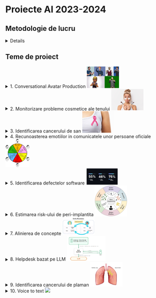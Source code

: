 
# Proiecte AI 2023-2024

## Metodologie de lucru

<details>

- Proiectele se pot realiza in echipa de maxim 4 persoane
- O echipa poate lucra la o singura tema de proiect. Un proiect poate fi ales de maxim 5 echipe, dar fiecare echipa va lucra independent.
- Echipele si temele vor fi comunicate cadrelor didactice care coordoneaza activitatea de laborator pana cel tarziu in **17aprilie 2025**.
- Proiectele se vor incarca in acest [git](https://classroom.github.com/a/Qzm42lMB). Fiecare proiect trebuie sa contina:
    - codul si explicatiile aferente (de ex. un notebook in care celulele de cod sa alterneze cu cele de explicatii) - organizate cat mai frumos 
    - un folder cu datele folosite 
    - o pagina de garda (readme) care sa contina informatii despre: echipa care a lucrat la proiect, problema abordata si un desen/schema care sa sugereze cat mai bine solutia propusa
    - cel putin cate 2 pull-request-uri (unul pentru fiecare etapa de predare) din partea fiecarui membru al echipei
- In saptamana 11 (12-16 mai) se vor prezenta, in cadrul orelor de laborator primele 2 etape (Definirea problemei si analiza datelor de intrare) si de vor incarca pe git materialele aferente
- In saptamana 13 (26 - 30 mai)  se vor prezenta, in cadrul orelor de laborator, ultimele 2 etape (Dezvoltarea modelului si Imbunatatiri) si se vor incarca pe git materialele aferente
- In saptamana 14 (2-6 iunie) se vor incarca pe git filmulete scurte de prezentare a proiectelor realizate (doar de catre echipele care au obtinut cel putin 300p pana acum).
- Evaluare:
    - definirea problemei si analiza datelor de intrare - 200p
    - dezvoltarea unui model de AI si evaluarea performantei - 300p
    - imbunatatiri - 300p
    - teaser de prezentare a solutiei dezvoltate - 200p
        - ce problema rezolva proiectul (inputs, outputs)
        - ce tip de AI s-a folosit
        - ce performanta s-a obtinut
        - care sunt [SGD](https://unstats.un.org/wiki/display/SDGeHandbook/Home)-urile impactate de un astfel de proiect (motivati alegerea unuia sau mai multor obiective)
</details>

## Teme de proiect


<details>
    <summary> 1. Conversational Avatar Production 
    <img src="projects\avatar.webp" width="100">
    </summary>

### Conversational Avatar Production

#### Scop
Dezvoltarea unui sistem conversațional, care răspunde la întrebări textuale în mod vocal prin intermediul unui avatar. De ex.:
- UBB-bot care răspunde la întrebări despre UBB si are ca avatar imaginea lui Janos Bolyai
- Turing-bot care răspunde la întrebări despre AI si are ca avatar imaginea lui Alan Turing

#### Ideea de baza
În lumea digitală, interacțiunea cu avatare animate devine din ce în ce mai importantă, fie că vorbim despre asistenți virtuali, personaje din jocuri, educație interactivă sau prezentatori AI pentru conținut video generat automat. Totuși, crearea animațiilor realiste pentru vorbire și expresii faciale implică, de obicei, procese complexe și costisitoare, necesitând resurse considerabile. 
Folosind tehnici de Machine Learning, acest proces poate fi automatizat, permițând avatarelor să reproducă mișcările buzelor și expresiile faciale în timp real, pe baza unui input audio sau text. O astfel de tehnologie ar putea fi utilizată în crearea de consilieri virtuali  pentru procedura de admitere pentru cursuri online, ghidurilor interactive pentru muzee sau aplicații turistice, asistenților personalizați pentru servicii bancare și customer support, dar și în industria filmelor și jocurilor pentru generarea rapidă de personaje animate. Scopul este de a dezvolta și antrena un model AI capabil să genereze animații fluide și naturale, transformând interacțiunile virtuale într-o experiență mai autentică și captivantă. 

#### TODOlist
Pentru dezvoltarea unui asemena sistem complex nu exista o serie de pași prestabilită, dar este importanta respectarea cerinței principale. Un user adresează întrebări (prin mesaje vocale) sau discută prin intermediul prompt-urilor textuale și sistemul răspunde, prin intermediul unui avatar, atat prin mesaje scrise, cat si prin mesaje vocale. 

#### Bibliografie

În funcție de soluția elaborată, câteva cerințe parțiale ar fi utilizarea corectă a următoarelor:
- Large Language Model (LLM) – Pentru procesul de comunicare se poate folosi un LLM. Acesta poate genera răspunsuri textuale la întrebările utilizatorului 
[link](https://huggingface.co/docs/transformers/llm_tutorial)
[link](https://github.com/vllm-project/vllm)
[link](https://github.com/abetlen/llama-cpp-python)
[link](https://github.com/huggingface/text-generation-inference)
[link](https://github.com/guidance-ai/guidance)
[link](https://huggingface.co/mistralai/Mistral-7B-v0.1)  

- Text-to-Speech Model - pornind de la răspunsul textual oferit de LLM, acest “modul” din sistem, generează răspunsul vocal.
[link](https://github.com/ming024/FastSpeech2)
[link](https://github.com/CorentinJ/Real-Time-Voice-Cloning)
[link](https://github.com/DrewThomasson/VoxNovel)
[link](https://github.com/jasonppy/VoiceCraft)
[link](https://github.com/coqui-ai/TTS)
[link](https://huggingface.co/coqui/XTTS-v2)
[link](https://github.com/snakers4/silero-models) 
[link](https://github.com/daniilrobnikov/vits2)

- Alegerea unui Avatar – Acest pas nu necesita neaparat AI, se poate alege o imagine cu o persoana sau un personaj. Alternativ se poate genera un avator unic apeland la serviciile unui model bazat pe Stable Diffusion (inclusive ChatGPT sau DALL-E)
[link](https://github.com/kdjayakody/Fooocus-AI-Image-Generator)
[link](https://huggingface.co/learn/diffusion-course/unit0/1)
[link](https://openai.com/index/dall-e-2/)
[link](https://openai.com/index/dall-e-3/)

- Generarea video-ului în care avatarul răspunde – Pornind de la o imagine cu avatorul si text-ul \ audio-ul cu răspunsul se generază video-ul în care avatarul din imagine răspunde
[link](https://github.com/OpenTalker/SadTalker)
[link](https://github.com/Rudrabha/Wav2Lip)
[link](https://github.com/EvelynFan/FaceFormer)
[link](https://github.com/hzwer/ECCV2022-RIFE)

</details>


<details>
    <summary> 2. Monitorizare probleme cosmetice ale tenului 
        <img src="projects\skinPb.jpg" width="100"> 
    </summary>

### Monitorizare probleme cosmetice ale tenului (riduri, puncte negre, acnee, etc.)

#### Scop

Dezvoltarea unui sistem inteligent care sa permita identificarea problemelor cosmetice ale tenului (riduri, puncte negre, acnee, etc.) si sa ofere recomandari pentru ingrijirea pielii.


#### Ideea de baza

Ridurile faciale sunt indicatori majori pentru estimarea vârstei umane și identificarea emoțiilor umane. Numeroși cercetători au propus metode de segmentare a ridurilor faciale, iar companiile de cosmetice continuă să lanseze diverse tipuri de tratamente pentru riduri. Segmentarea ridurilor faciale este un domeniu important de cercetare pentru prevenirea îmbătrânirii faciale. 

Acneea este o boală a pielii cauzată în principal de bacterii, foliculii de păr expuși la grasimi și celulele moarte ale pielii. Acestea declanșează uneori puncte albe, puncte negre sau coșuri, de obicei pe fata, gât, brațe și spatele umerilor. Acneea la adolescenți este cea mai severă, deși afectează persoane de orice vârstă. Medicii pot detecta cu ușurință acneea prin examinarea pielii pacientului, dar detectarea automată a acneei nu este ușoară pentru că aceasta poate fi confundată cu alte tipuri de leziuni ale pielii.

Pornind de la o poza a fetei pe care o clienta/un client si-o realizeaza, sa se identifice problemele cosmetice ale tenului si sa se ofere recomandari pentru ingrijirea pielii. Algoritmii de AI pot fi folosiți pentru a segmenta ridurile/acneea/punctele negre faciale din imagini, pentru a le cuantifica și pentru a oferi recomandări pentru îngrijirea pielii. 

#### TODOlist

1. Definirea problemei 
    - ce se da si ce se cere?
    - de ce e nevoie de AI pentru a rezolva problema?
2. Analiza datelor de intrare
    - ce tip de date avem?
    - cate date avem?
    - ce distributie au datele?
3. Dezvoltarea unei mini-aplicatii software care
    - sa primeasca datele de intrare (in formatul corespunzator)
    - sa ofere rezultatul (in formatul corespunzator) - hard-coded
    - sa fie pregatita pentru a integra modelul de AI
3. Dezvoltarea unui model de AI si evaluarea performantei
    - ce arhitectura are modelul de AI?
    - ce setup (parametrii si hiper-parametrii) se folosesc pentru antrenarea si validarea modelului de AI?
    - ce metrici de performanta se monitorizeaza?
4. Propuneri de imbunatatiri


#### Data
- SkinMate [link](https://github.com/C23-PR556-SkinMate/skinmate-machine-learning)
- set de date [link](https://drive.google.com/drive/folders/10LA7gA1aUot8V-JTfv9zYlpKCbLj4UXg)
- Tschandl, P., Rosendahl, C., & Kittler, H. (2018). The HAM10000 dataset, a large collection of multi-source dermatoscopic images of common pigmented skin lesions. Scientific data, 5(1), 1-9. [link](https://www.fc.up.pt/addi/ph2%20database.html) 

#### Bibliografie

- Aboulmira, A., Lachgar, M., Hrimech, H., Camara, A., Elbahja, C., Elmansouri, A., & Hassini, Y. (2024). SkinHealthMate app: An AI-powered digital platform for skin disease diagnosis. Systems and Soft Computing, 6, 200166. [link](https://www.sciencedirect.com/science/article/pii/S2772941924000954#bib0026)

- Kim, S., Yoon, H., Lee, J., & Yoo, S. (2023). Facial wrinkle segmentation using weighted deep supervision and semi-automatic labeling. Artificial Intelligence in Medicine, 145, 102679. [link](https://www.sciencedirect.com/science/article/pii/S0933365723001938)

- Liu, Z., Qi, Q., Wang, S., & Zhai, G. (2024). A novel approach to the detection of facial wrinkles: Database, detection algorithm, and evaluation metrics. Computers in Biology and Medicine, 174, 108431. [link](https://www.sciencedirect.com/science/article/pii/S0010482524005158?ref=pdf_download&fr=RR-2&rr=90f4ac833a5dc9e5#sec1)

- Kim, S., Yoon, H., & Lee, J. (2024). Semi-Supervised Facial Acne Segmentation Using Bidirectional Copy–Paste. Diagnostics, 14(10), 1040. [link](https://www.mdpi.com/2075-4418/14/10/1040#B30-diagnostics-14-01040)

- Kim, S., Lee, C., Jung, G., Yoon, H., Lee, J., & Yoo, S. (2023, June). Facial acne segmentation based on deep learning with center point loss. In 2023 IEEE 36th International Symposium on Computer-Based Medical Systems (CBMS) (pp. 678-683). IEEE. [link](https://ieeexplore.ieee.org/abstract/document/10178708)

</details>



<details>
    <summary> 3. Identificarea cancerului de san  
        <img src="projects\breastCancer.jpeg" width="100">
    </summary>

### Identificarea cancerului de san

#### Scop
Dezvoltarea unui sistem inteligent care să ajute medicii în diagnosticarea timpurie a cancerului de san.

#### Ideea de baza
Detectarea cancerului de sân în mamografii este o problemă critică în imagistica medicală și diagnostic. Interpretarea mamografiilor este provocatoare din cauza variațiilor în densitatea țesuturilor, a structurilor suprapuse și a diferențelor subtile dintre tumorile benigne și maligne. 
Această problemă trebuie rezolvată folosind un algoritm inteligent, deoarece examinarea manuală tradițională de către radiologi este consumatoare de timp și predispusă la erori umane. 

Plecand de la seturile de date cu mamografii, se vor folosii modele de AI bazate pe arhitecturi de tip Transformer pentru a identifica tumori maligne si benigne in imagini. Modelele folosite pot fi pre-antrenate pe alte seturi de date si fine-tunate pe setul de date cu mamografii.

#### TODOlist

1. Definirea problemei 
    - ce se da si ce se cere?
    - de ce e nevoie de AI pentru a rezolva problema?
2. Analiza datelor de intrare
    - ce tip de date avem?
    - cate date avem?
    - ce distributie au datele?
3. Dezvoltarea unei mini-aplicatii software care
    - sa primeasca datele de intrare (in formatul corespunzator)
    - sa ofere rezultatul (in formatul corespunzator) - hard-coded
    - sa fie pregatita pentru a integra modelul de AI
3. Dezvoltarea unui model de AI si evaluarea performantei
    - ce arhitectura are modelul de AI?
    - ce setup (parametrii si hiper-parametrii) se folosesc pentru antrenarea si validarea modelului de AI?
    - ce metrici de performanta se monitorizeaza?
4. Propuneri de imbunatatiri


#### Data
- MIAS [link](http://peipa.essex.ac.uk/info/mias.html)
- DDSM [link](http://www.eng.usf.edu/cvprg/Mammography/Database.html) or [link](https://www.cancerimagingarchive.net/collection/cbis-ddsm/)
- INbreast  [link](https://www.kaggle.com/datasets/tommyngx/inbreast2012)
- DBT - [link](https://www.cancerimagingarchive.net/collection/breast-cancer-screening-dbt/)

#### Bibliografie

- Vit
    - Dosovitskiy, A. (2020). An image is worth 16x16 words: Transformers for image recognition at scale. arXiv preprint arXiv:2010.11929.
    [link](https://arxiv.org/pdf/2010.11929)
    - Code [link](https://github.com/google-research/vision_transformer) or HuggingFace models [link](https://huggingface.co/docs/transformers/en/model_doc/vit)

- CrossViT 
    - Chen, C. F. R., Fan, Q., & Panda, R. (2021). Crossvit: Cross-attention multi-scale vision transformer for image classification. In Proceedings of the IEEE/CVF international conference on computer vision (pp. 357-366). [link](https://openaccess.thecvf.com/content/ICCV2021/papers/Chen_CrossViT_Cross-Attention_Multi-Scale_Vision_Transformer_for_Image_Classification_ICCV_2021_paper.pdf)
    - Code [link](https://github.com/IBM/CrossViT)

- DeiT
    - Touvron, H., Cord, M., Douze, M., Massa, F., Sablayrolles, A., & Jégou, H. (2020). Training data-efficient image transformers & distillation through attention. arXiv 2020. arXiv preprint arXiv:2012.12877, 2(3). \href{https://arxiv.org/abs/2012.12877v2}{link}
    - Code [link](https://github.com/facebookresearch/deit/tree/2aefd8fc8634d099c1495ce9dba2b6c6a921d611)

- MammoViT
    - Al Mansour, A. G., Alshomrani, F., Alfahaid, A., & Almutairi, A. T. (2025). MammoViT: A Custom Vision Transformer Architecture for Accurate BIRADS Classification in Mammogram Analysis. Diagnostics, 15(3), 285 [link](https://www.mdpi.com/2075-4418/15/3/285)

- Gutierrez-Cardenas, J. (2024). Breast Cancer Classification Through Transfer Learning with Vision Transformer, PCA, and Machine Learning Models. International Journal of Advanced Computer Science & Applications, 15(4). [link](https://www.proquest.com/docview/3060148581?fromopenview=true&pq-origsite=gscholar&sourcetype=Scholarly%20Journals)

</details>




<details>
    <summary> 4. Recunoasterea emotiilor in comunicatele unor persoane oficiale <img src="projects\Emotions.jpg" width="75"> </summary>

### Recunoasterea emotiilor in comunicatele unor persoane oficiale

### Scop

Dezvoltarea unui sistem inteligent care sa permita identificarea emotiilor din comunicatele unor persoane oficiale pe baza textului scris asociat comunicatului, mesajului vocal asociat comunicatului sau a mimicii celui care trasnmite comunicatul.

#### Ideea de baza
Se are in vedere dezvoltarea unui sistem cu 3 componente:
- o componenta care analizeaza emotiile in textul scris
- o componenta care analizeaza emotiile in mesajul vocal
- o componenta care analizeaza emotiiile in mimica persoanei care transmite comunicatul.

La final, se vor fuziona output-urile celor 3 componente. 

#### TODOlist

1. Definirea problemei 
    - ce se da si ce se cere?
    - de ce e nevoie de AI pentru a rezolva problema?
2. Analiza datelor de intrare
    - ce tip de date avem?
    - cate date avem?
    - ce distributie au datele?
3. Dezvoltarea unei mini-aplicatii software care
    - sa primeasca datele de intrare (in formatul corespunzator)
    - sa ofere rezultatul (in formatul corespunzator) - hard-coded
    - sa fie pregatita pentru a integra modelul de AI
3. Dezvoltarea unui model de AI si evaluarea performantei
    - ce arhitectura are modelul de AI?
    - ce setup (parametrii si hiper-parametrii) se folosesc pentru antrenarea si validarea modelului de AI?
    - ce metrici de performanta se monitorizeaza?
4. Propuneri de imbunatatiri

#### Data

- MELD dataset [link](https://affective-meld.github.io/)
- Emory [link](https://github.com/emorynlp/character-mining)
- FER [link](https://www.kaggle.com/c/challenges-in-representation-learning-facial-expression-recognition-challenge/data)
- AffWild [link](https://ibug.doc.ic.ac.uk/resources/aff-wild2/)


#### Bibliografie

- Curti, F., & Kazinnik, S. (2023). Let's face it: Quantifying the impact of nonverbal communication in FOMC press conferences. Journal of Monetary Economics, 139, 110-126. [link](https://www.sciencedirect.com/science/article/pii/S0304393223000740?casa_token=1glEZKEF3SsAAAAA:1N9OYe0N-WknNuD2jI9EZhvQ6abxYswddZYPgZ1_udhzWjIt8peIkZLDlM9sHAiR6s7yL4oIcQ)

- Some models for emotion recognition in texts [model1](https://huggingface.co/michellejieli/emotion_text_classifier) [model2](https://huggingface.co/mrm8488/t5-base-finetuned-emotion)

- Some models for emotion recognition in speech [model1](https://huggingface.co/r-f/wav2vec-english-speech-emotion-recognition)

- Some models for emotion recognition in faces [model1](https://huggingface.co/ElenaRyumina/face_emotion_recognition) [model2](https://huggingface.co/trpakov/vit-face-expression)

</details>






<details>
    <summary> 5. Identificarea defectelor software <img src="projects\code.jpg" width="100"> </summary>

### Identificarea defectelor software

#### Scop

Instrumentele AI îmbunătățesc productivitatea, dar degradează calitatea codului. 
Ultima analiză a [GitClear](https://www.gitclear.com/coding_on_copilot_data_shows_ais_downward_pressure_on_code_quality?utm_source=substack&utm_medium=email) asupra a 211 milioane de linii de cod a constatat că asistenții AI (cum ar fi Copilot) pot spori productivitatea, dar înrăutățesc calitatea codului. Aceasta arată un compromis clar: producem mai mult cod, dar bazele noastre de cod au mult mai multe duplicate și mai puține refactorizări.

#### Ideea de baza

Se va considera o baza de date cu mai multe proiecte software. Se va dezvolta un model de AI bazat pe LLM care sa identifice defectele software in codul sursa pe baza codului sursa si al metricilor de complexitate. 

Posibile versiuni de input pentru LLM (prin intermediul prompt-ului): 
- doar codul sursa al clasei curente, 
- codul sursa al clasei curente si codul sursa al claselor "parinte", 
- codul sursa al clasei curente si codul sursa al claselor "parinte", precum si metrici de complexitate asociate codului sursa (metrici precum complexitatea ciclomatica [link](https://d1wqtxts1xzle7.cloudfront.net/48213691/tse.1976.23383720160821-12832-sniirk-libre.pdf?1471767990=&response-content-disposition=inline%3B+filename%3DA_Complexity_Measure.pdf&Expires=1743369021&Signature=FrLxyskf0pTFRiM~Q30qykafb4a-m071sO87klcxqXqJBcRJGOYOZ5CY94KFjsADNciMoVd4CNwPVHiVkgcACxxV-V~Bod8D8eI1gP7q8sHR0a5qhrIhpfePgf54kCvxGbTP-dFu9YItw~E2FXb~PQRIfzL9BmczizOXSASL1To9qFYCVhJv9MT-CoTABaSPQ8T4-9ZFVzdPwgXFX3e3oRYjotU3EWC6HkdWUG0gRvmMqONAyLWrxY8xFU4m7PkVnmAasyN7G9L38-DBsF8AUJT6CpjFfvAaAigK0iv8TkFYzyfbR5pu97LLH5w622qHtRc9tuo~3Qu2J9SPO0JGSA__&Key-Pair-Id=APKAJLOHF5GGSLRBV4ZA), 
complexitatea cognitiva [link](https://www.researchgate.net/publication/313803215_Automated_tool_for_the_calculation_of_cognitive_complexity_of_a_software), Weighted methods per Class [link](https://www.researchgate.net/publication/313803215_Automated_tool_for_the_calculation_of_cognitive_complexity_of_a_software), Lack of Cohesion in Methods [link](https://www.researchgate.net/publication/313803215_Automated_tool_for_the_calculation_of_cognitive_complexity_of_a_software), Depth of inheritance tree [link](https://www.researchgate.net/publication/313803215_Automated_tool_for_the_calculation_of_cognitive_complexity_of_a_software), Halstead’s Metrics [link](https://books.google.ro/books/about/Elements_of_Software_Science.html?id=zPcmAAAAMAAJ&redir_esc=y), 
Size metrics - Lines of Code [link](https://www.researchgate.net/publication/328646564_On_the_correlation_between_testing_effort_and_software_complexity_metrics)) 


Output asteptat: defectele software identificate in codul sursa (daca clasa contine sau nu contine bug-uri, ce fel de bug contine)

#### TODOlist

1. Definirea problemei 
    - ce se da si ce se cere?
    - de ce e nevoie de AI pentru a rezolva problema?
2. Analiza datelor de intrare
    - ce tip de date avem?
    - cate date avem?
    - ce distributie au datele?
3. Dezvoltarea unei mini-aplicatii software care
    - sa primeasca datele de intrare (in formatul corespunzator)
    - sa ofere rezultatul (in formatul corespunzator) - hard-coded
    - sa fie pregatita pentru a integra modelul de AI
3. Dezvoltarea unui model de AI si evaluarea performantei
    - ce arhitectura are modelul de AI?
    - ce setup (parametrii si hiper-parametrii) se folosesc pentru antrenarea si validarea modelului de AI?
    - ce metrici de performanta se monitorizeaza?
4. Propuneri de imbunatatiri

#### Data
- Data [link](https://www.inf.szte.hu/~ferenc/pdf/FTL18-PROMISE-A%20public%20unified%20bug%20dataset%20for%20Java.pdf)


#### Bibliografie

- List of research papers focused on Large Language Models [link](https://github.com/PurCL/CodeLLMPaper/tree/main)

- Simões, I. R. D. S., & Venson, E. (2024, November). Evaluating Source Code Quality with Large Language Models: a comparative study. In Proceedings of the XXIII Brazilian Symposium on Software Quality (pp. 103-113).
[link](https://www.researchgate.net/publication/383119379_Evaluating_Source_Code_Quality_with_Large_Languagem_Models_a_comparative_study)

- Wadhwa, N., Pradhan, J., Sonwane, A., Sahu, S. P., Natarajan, N., Kanade, A., ... & Rajamani, S. (2024). Core: Resolving code quality issues using llms. Proceedings of the ACM on Software Engineering, 1(FSE), 789-811 [link](https://dl.acm.org/doi/pdf/10.1145/3643762)

- Jelodar, H., Meymani, M., & Razavi-Far, R. (2025). Large Language Models (LLMs) for Source Code Analysis: applications, models and datasets. arXiv preprint arXiv:2503.17502 [link](https://www.researchgate.net/publication/390143194_Large_Language_Models_LLMs_for_Source_Code_Analysis_applications_models_and_datasets)

- Fang, C., Miao, N., Srivastav, S., Liu, J., Zhang, R., Fang, R., ... & Homayoun, H. (2024). Large language models for code analysis: Do {LLMs} really do their job?. In 33rd USENIX Security Symposium (USENIX Security 24) (pp. 829-846) [link](https://www.usenix.org/system/files/sec24fall-prepub-2205-fang.pdf)

- Backström, O., & Kihlert, A. (2023). Code Quality and Large Language Models in Computer Science Education: Enhancing student-written code through ChatGPT [link](https://www.diva-portal.org/smash/get/diva2:1779791/FULLTEXT01.pdf)

</details>

<details>
    <summary> 6. Estimarea risk-ului de peri-implantita  
    <img src="projects\stoma.png" width="100"> </summary>

### Estimarea risk-ului de peri-implantita

#### Scop
Modele AI pentru evaluarea riscului de aparitie  a periimplantitei  [link](2024-2025\Projects\Implant planning-articole.pptx)

#### Ideea de baza
Dandu-se o colectie de documente text (articles, case reports, reviews, etc.), se inspecteaza colectia si se cauta factorii care au determinat esecul tratamentului implantar. In functie de anumite criterii (frecventa = in cate articole apare acel factor, intensitate = daca s-a cuantificat cumva influenta acelui factor) se da un scor de risc fiecarui factor. Se creaza 1 chestionar cu acest sistem de scoring care se va valida clinic.
- algoritmi AI de identificare a factorilor asociati cu dezvolatrea periimplantitei  
- acordarea unui scor de risc in functie de datele gasite in literatura 
- dezvoltaea unui algoritm de calcul a riscului 
- validarea algoritmului dezvolatat  pe cazuri clinice 

#### TODOlist

1. Definirea problemei 
    - ce se da si ce se cere?
    - de ce e nevoie de AI pentru a rezolva problema?
2. Analiza datelor de intrare
    - ce tip de date avem?
    - cate date avem?
    - ce distributie au datele?
3. Dezvoltarea unei mini-aplicatii software care
    - sa primeasca datele de intrare (in formatul corespunzator)
    - sa ofere rezultatul (in formatul corespunzator) - hard-coded
    - sa fie pregatita pentru a integra modelul de AI
3. Dezvoltarea unui model de AI si evaluarea performantei
    - ce arhitectura are modelul de AI?
    - ce setup (parametrii si hiper-parametrii) se folosesc pentru antrenarea si validarea modelului de AI?
    - ce metrici de performanta se monitorizeaza?
4. Propuneri de imbunatatiri

#### Data
- Date din literatura - 3 baze de date PubMed, Embase , Google scholar - model de cautare si identificare a esecului implantar 
- cateva exemple cu documente [link](2024-2025\Projects\Articole implat failure.zip)

</details>

<details>
    <summary> 7. Alinierea de concepte 
    <img src="projects\entity-resolution.webp" width="100">
    </summary>

### Alinierea de concepte

#### Scop
Alinierea conceptelor constă în a găsi descrieri diferite ale acestora care se referă la aceeași entitate din lumea reală în diferite surse de date (de exemplu, fișiere de date, cărți, site-uri web și baze de date). Aceasta este o problemă esențială în gestionarea datelor, deoarece permite consolidarea informațiilor dispersate și eliminarea redundanțelor. Prin utilizarea tehnicilor avansate de învățare automată și algoritmi de potrivire, alinierea conceptelor poate îmbunătăți semnificativ calitatea și acuratețea datelor, facilitând astfel analize mai precise și decizii mai informate. În plus, această tehnologie este crucială pentru integrarea datelor în proiecte mari, cum ar fi cele din domeniul sănătății, finanțelor și comerțului electronic, unde datele provin din numeroase surse și trebuie corelate corect pentru a oferi o imagine completă și coerentă.

#### Ideea de baza
Se consideră 2 baze de date care conțin informații despre produse (de exemplu, preț, descriere, imagine) de la 2 furnizori diferiți. Scopul este de a identifica produsele care sunt aceleași în cele 2 baze de date, dar sunt descrise diferit. Se va dezvolta un model de AI care să identifice produsele care sunt aceleași, dar sunt descrise diferit în cele 2 baze de date. Se pot investiga mai multe reprezentări ale descrierilor produselor:
- concatenarea atributelor produsului (de exemplu, nume, preț, descriere) si asocierea unui embedding (folosind un model de AI pre-antrenat pe text), urmat de un pas de clasificare binara (produse aliniate sau diferite)
- asocierea unui embedding pentru fiecare atribut si concatenarea acestora, urmat de un pas de clasificare binara (produse aliniate sau diferite)
- interogarea unui LLM daca cele 2 descrieri sunt despre acelasi produs

#### TODOlist
1. Definirea problemei 
    - ce se da si ce se cere?
    - de ce e nevoie de AI pentru a rezolva problema?
2. Analiza datelor de intrare
    - ce tip de date avem?
    - cate date avem?
    - ce distributie au datele?
3. Dezvoltarea unei mini-aplicatii software care
    - sa primeasca datele de intrare (in formatul corespunzator)
    - sa ofere rezultatul (in formatul corespunzator) - hard-coded
    - sa fie pregatita pentru a integra modelul de AI
3. Dezvoltarea unui model de AI si evaluarea performantei
    - ce arhitectura are modelul de AI?
    - ce setup (parametrii si hiper-parametrii) se folosesc pentru antrenarea si validarea modelului de AI?
    - ce metrici de performanta se monitorizeaza?
4. Propuneri de imbunatatiri

#### Data

- [Abt-Buy](https://paperswithcode.com/dataset/abt-buy)
- [Amazon-Google](https://paperswithcode.com/dataset/amazon-google)

#### Bibliografy

- Christophides, V., Efthymiou, V., Palpanas, T., Papadakis, G., & Stefanidis, K. (2019). End-to-end entity resolution for big data: A survey. arXiv preprint arXiv:1905.06397. [link](https://arxiv.org/pdf/1905.06397)
Barlaug, N., & Gulla, J. A. (2021). Neural networks for entity matching: A survey. ACM Transactions on Knowledge Discovery from Data (TKDD), 15(3), 1-37. [link](https://arxiv.org/pdf/2010.11075)

- Li, Y., Li, J., Suhara, Y., Doan, A., & Tan, W. C. (2020). Deep entity matching with pre-trained language models. arXiv preprint arXiv:2004.00584. [link](https://arxiv.org/pdf/2004.00584) [code](https://github.com/megagonlabs/ditto)

- Peeters, R., Steiner, A., & Bizer, C. (2023). Entity matching using large language models. arXiv preprint arXiv:2310.11244. [link](https://arxiv.org/pdf/2310.11244v4) [code](https://github.com/wbsg-uni-mannheim/matchgpt)


</details>


<details>
    <summary> 8. Helpdesk bazat pe LLM 
<img src="projects/RAG.png" width="120"> </summary>

### Sistem automat pentru helpdesk bazat pe LLM

#### Scop
Dezvoltarea unui sistem inteligent care să poată să răspundă la întrebări folosind un LLM și o colecție de documente.

#### Ideea de baza

Dezvoltarea unui sistem de tip Retrieval-Augmented Generation (RAG) care să poată să răspundă la întrebări folosind un LLM și o colecție de documente. Sistemul va folosi un model de tip RAG pentru a căuta în colecția de documente și a genera răspunsuri la întrebările utilizatorilor. De obicei, un sistem RAG cauta in colectia de doucmente, pe baza unei interogari, docuemntele (sau partile de document) cele mai relevante si le concateneaza cu interogarea pentru a genera un raspuns.
Etapele principale sunt:
- indexarea documentelor din colectie (o modalitate de reprezentare cat mai relevanta pt LLM-ul care va cauta in ele)
- cautarea celor mai relevante documente pentru o anumita interogare (querry)
- generarea textului/raspunsului pe baza interogarii si a documentelor gasite, folosind un algoritm inteligent de generare 
- evaluarea raspunsului generat 

Iteratii in explorare:
- Iteratia 1 - folosirea unui set de date public
- Iteratia 2 - folosirea unui set de date privat 

#### TODOlist

1. Definirea problemei 
    - ce se da si ce se cere?
    - de ce e nevoie de AI pentru a rezolva problema?
2. Analiza datelor de intrare
    - ce tip de date avem?
    - cate date avem?
    - ce distributie au datele?
3. Dezvoltarea unei mini-aplicatii software care
    - sa primeasca datele de intrare (in formatul corespunzator)
    - sa ofere rezultatul (in formatul corespunzator) - hard-coded
    - sa fie pregatita pentru a integra modelul de AI
3. Dezvoltarea unui model de AI si evaluarea performantei
    - ce arhitectura are modelul de AI?
    - ce setup (parametrii si hiper-parametrii) se folosesc pentru antrenarea si validarea modelului de AI?
    - ce metrici de performanta se monitorizeaza?
4. Propuneri de imbunatatiri


#### Data

- Public data [link](https://github.com/MoritzLaurer/rag-demo/tree/master)
- Private data - coming soon


#### Bibliografie

- RAG demo [link](https://github.com/MoritzLaurer/rag-demo/tree/master)
- Example of building a RAG with LangChain [link](https://python.langchain.com/docs/tutorials/rag/)
- Lewis, P., Perez, E., Piktus, A., Petroni, F., Karpukhin, V., Goyal, N., ... & Kiela, D. (2020). Retrieval-augmented generation for knowledge-intensive nlp tasks. Advances in neural information processing systems, 33, 9459-9474 [link](https://arxiv.org/pdf/2005.11401)
- Better Customer Support Using Retrieval-Augmented Generation (RAG) at Thomson Reuters [link](https://medium.com/tr-labs-ml-engineering-blog/better-customer-support-using-retrieval-augmented-generation-rag-at-thomson-reuters-4d140a6044c3)
- Survey of different RAG systems [link](https://www.youtube.com/watch?v=mE7IDf2SmJg)
- RAG from scratch [link](https://www.freecodecamp.org/news/mastering-rag-from-scratch/)


</details>

<details>
    <summary> 9. Identificarea cancerului de plaman  
    <img src="projects\lungCancer.jpeg" width="100">
    </summary>

### Identificarea cancerului de plaman

#### Scop
Dezvoltarea unui sistem inteligent care să ajute medicii în diagnosticarea timpurie a cancerului de plămân.

#### Ideea de baza

Deși cancerul pulmonar este recunoscut ca fiind cel mai mortal tip de cancer, un prognostic bun și un tratament eficient depind de detectarea timpurie a acestuia. Povara medicilor poate fi redusa cu ajutorul tehnicilor de AI care sunt esențiale în automatizarea diagnosticului și clasificării bolilor.

De aceea, se dorește dezvoltarea unui sistem inteligent care să ajute medicii în diagnosticarea timpurie a cancerului de plămân. Un astfel de sistem ar putea folosi algoritmi avansați de învățare profundă și rețele neuronale convoluționale pentru a analiza imagini medicale și a identifica semnele precoce ale cancerului pulmonar cu o precizie ridicată1. Acest lucru ar permite medicilor să detecteze cancerul în stadii incipiente, când opțiunile de tratament sunt mai eficiente și șansele de supraviețuire sunt mai mari2.

Implementarea unui astfel de sistem ar putea reduce semnificativ timpul necesar pentru diagnosticare și ar diminua riscul de erori umane1. În plus, ar putea oferi suport în luarea deciziilor clinice, ajutând medicii să aleagă cele mai potrivite tratamente pentru fiecare pacient în parte, pe baza caracteristicilor specifice ale tumorii și ale pacientului. Astfel, dezvoltarea unui sistem inteligent pentru diagnosticarea timpurie a cancerului de plămân nu doar că ar ușura munca medicilor, dar ar putea salva numeroase vieți prin îmbunătățirea ratei de detectare precoce și a eficienței tratamentelor.


#### TODOlist

1. Definirea problemei 
    - ce se da si ce se cere?
    - de ce e nevoie de AI pentru a rezolva problema?
2. Analiza datelor de intrare
    - ce tip de date avem?
    - cate date avem?
    - ce distributie au datele?
3. Dezvoltarea unei mini-aplicatii software care
    - sa primeasca datele de intrare (in formatul corespunzator)
    - sa ofere rezultatul (in formatul corespunzator) - hard-coded
    - sa fie pregatita pentru a integra modelul de AI
3. Dezvoltarea unui model de AI si evaluarea performantei
    - ce arhitectura are modelul de AI?
    - ce setup (parametrii si hiper-parametrii) se folosesc pentru antrenarea si validarea modelului de AI?
    - ce metrici de performanta se monitorizeaza?
4. Propuneri de imbunatatiri


#### Data

- Chest CT-scane images [link](https://www.kaggle.com/datasets/mohamedhanyyy/chest-ctscan-images/data)
- Lung Image Database Consortium image collection (LIDC-IDRI) [link](https://www.cancerimagingarchive.net/collection/lidc-idri/)

#### Bibliografie

- Liu, J. A., Yang, I. Y., & Tsai, E. B. (2022). Artificial intelligence (AI) for lung nodules, from the AJR special series on AI applications. American Journal of Roentgenology, 219(5), 703-712. [link](https://ajronline.org/doi/10.2214/AJR.22.27487) 

- Gu, Y., Chi, J., Liu, J., Yang, L., Zhang, B., Yu, D., ... & Lu, X. (2021). A survey of computer-aided diagnosis of lung nodules from CT scans using deep learning. Computers in biology and medicine, 137, 104806. [link](https://www.sciencedirect.com/science/article/pii/S0010482521006004?casa_token=qhi8cSHcd5UAAAAA:iUwm4l441GNq0Ph2QQ8gW5tConmiyHUtm6ynRLEi1b7Io2HdL6qI0hSggNQPfHWn16XeO4FDNQ#sec4)

- Javed, R., Abbas, T., Khan, A. H., Daud, A., Bukhari, A., & Alharbey, R. (2024). Deep learning for lungs cancer detection: a review. Artificial Intelligence Review, 57(8), 197. [link](https://link.springer.com/article/10.1007/s10462-024-10807-1)

- Shatnawi, M. Q., Abuein, Q., & Al-Quraan, R. (2025). Deep learning-based approach to diagnose lung cancer using CT-scan images. Intelligence-Based Medicine, 11, 100188. [link](https://www.sciencedirect.com/science/article/pii/S2666521224000553#bib41)

- Hiraman, A., Viriri, S., & Gwetu, M. (2024). Lung tumor segmentation: a review of the state of the art. Frontiers in Computer Science, 6, 1423693. [link](https://www.frontiersin.org/journals/computer-science/articles/10.3389/fcomp.2024.1423693/full)

- Jayaram, J., Haw, S. C., Palanichamy, N., Anaam, E., & Kumar, S. (2025). A Systematic Review on Effectiveness and Contributions of Machine Learning and Deep Learning Methods in Lung Cancer Diagnosis and Classifications. International Journal of Computing, 17(1), 1-12. [link](https://iiict.uob.edu.bh/IJCDS/papers/1571032811.pdf)


</details>


<details>
    <summary> 10. Voice to text  
    <img src="projects\voice.avif" width="150">
    </summary>

### Identificarea cancerului de plaman

#### Scop
Dezvoltarea unui sistem inteligent care să ajute medicii pentru a completa in mod automat fisa pacientului.

#### Ideea de baza

Munca medicilor este plina de provocari. Mai ales cand trebuie sa faca multe task-uri, uneori simultan, precum realizarea si citirea unei ecografii si inregistrarea observatiilor facute. De aceea este nevoie de un sistem inteligent care sa transforme informatia audio inregistrata de catre un medic in format text si sa completeze in mod automat rubricile dedicate din fisa pacientului.
Se va pleca de la inregistrari audio precum [aceasta](Projects/voice2text/test1.ogg), se vor converti in format text si se va compelta automat partea evidentiata cu galben din fisa pacientului, precum [aceasta](Projects/voice2text/patient1.odt) (informatiile respective se vor salva intr-un tabel/jason si apoi se vor exporta intr-un document word)

Iteratia1 - informatiile sunt furnizate in limba engleza (Echivalentul celor din exemple)

Iteratia2 - informatiile sunt furnizate in limba romana


#### TODOlist

1. Definirea problemei 
    - ce se da si ce se cere?
    - de ce e nevoie de AI pentru a rezolva problema?
2. Analiza datelor de intrare
    - ce tip de date avem?
    - cate date avem?
    - ce distributie au datele?
3. Dezvoltarea unei mini-aplicatii software care
    - sa primeasca datele de intrare (in formatul corespunzator)
    - sa ofere rezultatul (in formatul corespunzator) - hard-coded
    - sa fie pregatita pentru a integra modelul de AI
3. Dezvoltarea unui model de AI si evaluarea performantei
    - ce arhitectura are modelul de AI?
    - ce setup (parametrii si hiper-parametrii) se folosesc pentru antrenarea si validarea modelului de AI?
    - ce metrici de performanta se monitorizeaza?
4. Propuneri de imbunatatiri


#### Data

- inregistrari audio [link](Projects/voice2text/test1.ogg) [link](Projects/voice2text/test2.ogg) [link](Projects/voice2text/test3.ogg)
- fisa pacientului [link](Projects/voice2text/patient1.odt)
 
#### Bibliografie

- [Whisper](https://openai.com/index/whisper/)
- [DeepSpeech](https://github.com/mozilla/DeepSpeech)
- [RobinASR](https://github.com/racai-ai/RobinASR) - for romanian
- [speech2text](https://huggingface.co/docs/transformers/model_doc/speech_to_text)
- [wav2vec](https://ai.meta.com/research/impact/wav2vec/)
- [wav2vec2](https://huggingface.co/docs/transformers/model_doc/wav2vec2)
- [romanian wav2vec2](https://huggingface.co/gigant/romanian-wav2vec2)
- [wavLM](https://huggingface.co/docs/transformers/model_doc/wavlm)



</details>